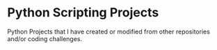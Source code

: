 # Python Scripting Projects
Python Projects that I have created or modified from other repositories and/or coding challenges.
